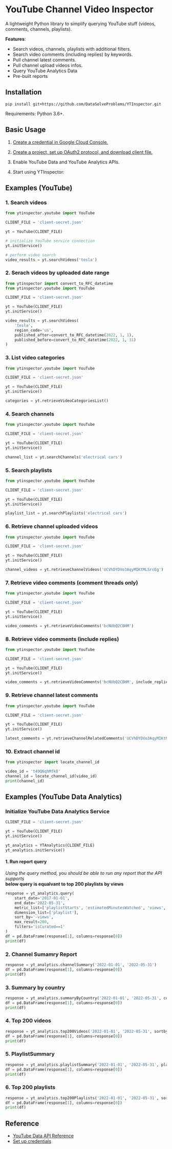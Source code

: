 # YouTube Channel Video Inspector

A lightweight Python library to simplify querying YouTube stuff (videos, comments, channels, playlists).

**Features**:

- Search videos, channels, playlists with additional filters.
- Search video comments (including replies) by keywords.
- Pull channel latest comments.
- Pull channel upload videos infos.
- Query YouTube Analytics Data
- Pre-built reports

## Installation

`pip install git+https://github.com/DataSolveProblems/YTInspector.git`

Requirements: Python 3.6+.

## Basic Usage

1. [Create a credential in Google Cloud Console.](console.cloud.google.com/)

2. [Create a project, set up OAuth2 protocol, and download client file.](https://youtu.be/PKLG5pfs4nY)

3. Enable YouTube Data and YouTube Analytics APIs.

4. Start using YTInspector:

## Examples (YouTube)

### 1. Search videos

```python
from ytinspector.youtube import YouTube

CLIENT_FILE = 'client-secret.json'

yt = YouTube(CLIENT_FILE)

# initialize YouTube service connection
yt.initService()

# perform video search
video_results = yt.searchVideos('tesla')
```

### 2. Serach videos by uploaded date range

```python
from ytinspector import convert_to_RFC_datetime
from ytinspector.youtube import YouTube

CLIENT_FILE = 'client-secret.json'

yt = YouTube(CLIENT_FILE)
yt.initService()

video_results = yt.searchVideos(
    'tesla', 
    region_code='us', 
    published_after=convert_to_RFC_datetime(2022, 1, 1), 
    published_before=convert_to_RFC_datetime(2022, 1, 31)
)
```

### 3. List video categories

```python
from ytinspector.youtube import YouTube

CLIENT_FILE = 'client-secret.json'

yt = YouTube(CLIENT_FILE)
yt.initService()

categories = yt.retrieveVideoCategoriesList()
```

### 4. Search channels

```python
from ytinspector.youtube import YouTube

CLIENT_FILE = 'client-secret.json'

yt = YouTube(CLIENT_FILE)
yt.initService()

channel_list = yt.searchChannels('electrical cars')
```

### 5. Search playlists

```python
from ytinspector.youtube import YouTube

CLIENT_FILE = 'client-secret.json'

yt = YouTube(CLIENT_FILE)
yt.initService()

playlist_list = yt.searchPlaylists('electrical cars')
```

### 6. Retrieve channel uploaded videos

```python
from ytinspector.youtube import YouTube

CLIENT_FILE = 'client-secret.json'

yt = YouTube(CLIENT_FILE)
yt.initService()

channel_videos = yt.retrieveChannelVideos('UCVhDYDVo3AqyMIKtMLSrcEg')
```

### 7. Retrieve video comments (comment threads only)

```python
from ytinspector.youtube import YouTube

CLIENT_FILE = 'client-secret.json'

yt = YouTube(CLIENT_FILE)
yt.initService()

video_comments = yt.retrieveVideoComments('bcNUbQ2CBHM')
```

### 8. Retrieve video comments (include replies)

```python
from ytinspector.youtube import YouTube

CLIENT_FILE = 'client-secret.json'

yt = YouTube(CLIENT_FILE)
yt.initService()

video_comments = yt.retrieveVideoComments('bcNUbQ2CBHM', include_replies=True)
```

### 9. Retrieve channel latest comments

```python
from ytinspector.youtube import YouTube

CLIENT_FILE = 'client-secret.json'

yt = YouTube(CLIENT_FILE)
yt.initService()

latest_comments = yt.retrieveChannelRelatedComments('UCVhDYDVo3AqyMIKtMLSrcEg')
```

### 10. Extract channel id
```python
from ytinspector import locate_channel_id

video_id = 't49Q6qhMfk8'
channel_id = locate_channel_id(video_id)
print(channel_id)                                
```

## Examples (YouTube Data Analytics)

### Initialize YouTube Data Analytics Service

```python
CLIENT_FILE = 'client-secret.json'

yt = YouTube(CLIENT_FILE)
yt.initService()

yt_analytics = YTAnalytics(CLIENT_FILE)
yt_analytics.initService()
```

#### 1. Run report query
*Using the query method, you should be able to run any report that the API supports*  
**below query is equalvant to top 200 playlists by views**

```python
response = yt_analytics.query(
	start_date='2017-01-01', 
	end_date='2022-05-31',
	metric_list=['playlistStarts', 'estimatedMinutesWatched', 'views', 'viewsPerPlaylistStart'],
	dimension_list=['playlist'],
	sort_by='-views',
	max_result=200,
	filters='isCurated==1'
)
df = pd.DataFrame(response[1], columns=response[0])
print(df)
```

### 2. Channel Sumamry Report

```python
response = yt_analytics.channelSummary('2022-01-01', '2022-05-31')
df = pd.DataFrame(response[1], columns=response[0])
print(df)
```

### 3. Summary by country

```python
response = yt_analytics.summaryByCountry('2022-01-01', '2022-05-31', country_code='au', is_yt_partner=True)
df = pd.DataFrame(response[1], columns=response[0])
print(df)
```

### 4. Top 200 videos

```python
response = yt_analytics.top200Videos('2022-01-01', '2022-05-31', sortby_field='subscribersGained', is_yt_partner=True)
df = pd.DataFrame(response[1], columns=response[0])
print(df)
```

### 5. PlaylistSummary

```python
response = yt_analytics.playlistSummary('2022-01-01', '2022-05-31', playlist_id=None)
df = pd.DataFrame(response[1], columns=response[0])
print(df)
```

### 6. Top 200 playlists

```python
response = yt_analytics.top200Playlists('2022-01-01', '2022-05-31', sortby_field='estimatedMinutesWatched')
df = pd.DataFrame(response[1], columns=response[0])
print(df)
```

## Reference
- [YouTube Data API Reference](https://developers.google.com/youtube/v3/docs)
- [Set up credentials](https://developers.google.com/youtube/v3/guides/auth/client-side-web-apps)